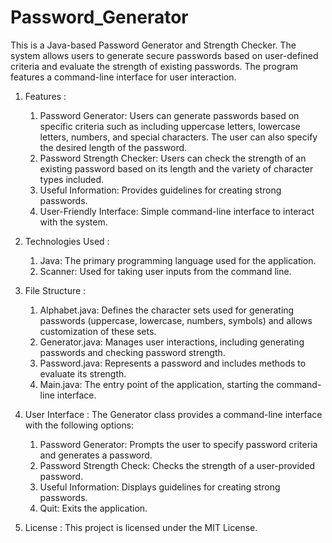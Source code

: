 # Password_Generator
This is a Java-based Password Generator and Strength Checker. The system allows users to generate secure passwords based on user-defined criteria and evaluate the strength of existing passwords. The program features a command-line interface for user interaction.

1. Features :
    1) Password Generator: Users can generate passwords based on specific criteria such as including uppercase letters, lowercase letters, numbers, and special characters. The user can also specify the desired length of the password.
    2) Password Strength Checker: Users can check the strength of an existing password based on its length and the variety of character types included.
    3) Useful Information: Provides guidelines for creating strong passwords.
    4) User-Friendly Interface: Simple command-line interface to interact with the system.

2. Technologies Used :
    1) Java: The primary programming language used for the application.
    2) Scanner: Used for taking user inputs from the command line.

3. File Structure :
    1) Alphabet.java: Defines the character sets used for generating passwords (uppercase, lowercase, numbers, symbols) and allows customization of these sets.
    2) Generator.java: Manages user interactions, including generating passwords and checking password strength.
    3) Password.java: Represents a password and includes methods to evaluate its strength.
    4) Main.java: The entry point of the application, starting the command-line interface.

4. User Interface :
    The Generator class provides a command-line interface with the following options:

    1) Password Generator: Prompts the user to specify password criteria and generates a password.
    2) Password Strength Check: Checks the strength of a user-provided password.
    3) Useful Information: Displays guidelines for creating strong passwords.
    4) Quit: Exits the application.

5. License :
This project is licensed under the MIT License.
